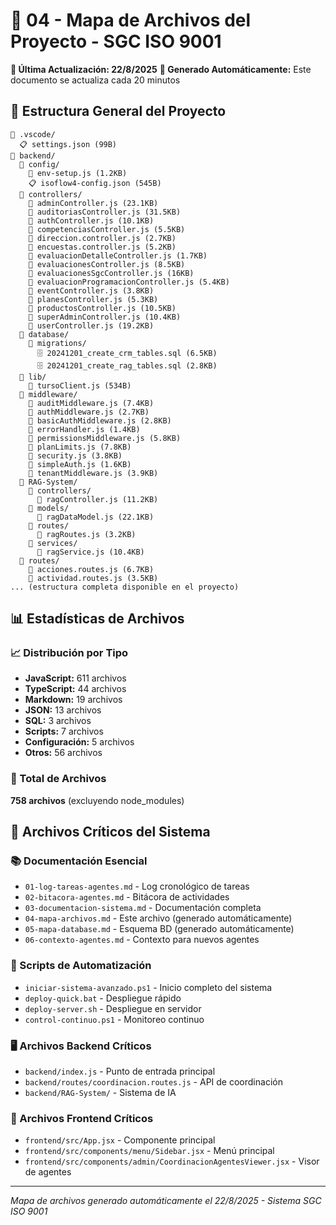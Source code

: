 # 📁 04 - Mapa de Archivos del Proyecto - SGC ISO 9001

**📅 Última Actualización: 22/8/2025**
**🔄 Generado Automáticamente:** Este documento se actualiza cada 20 minutos

## 📂 Estructura General del Proyecto

```
📁 .vscode/
  📋 settings.json (99B)
📁 backend/
  📁 config/
    📄 env-setup.js (1.2KB)
    📋 isoflow4-config.json (545B)
  📁 controllers/
    📄 adminController.js (23.1KB)
    📄 auditoriasController.js (31.5KB)
    📄 authController.js (10.1KB)
    📄 competenciasController.js (5.5KB)
    📄 direccion.controller.js (2.7KB)
    📄 encuestas.controller.js (5.2KB)
    📄 evaluacionDetalleController.js (1.7KB)
    📄 evaluacionesController.js (8.5KB)
    📄 evaluacionesSgcController.js (16KB)
    📄 evaluacionProgramacionController.js (5.4KB)
    📄 eventController.js (3.8KB)
    📄 planesController.js (5.3KB)
    📄 productosController.js (10.5KB)
    📄 superAdminController.js (10.4KB)
    📄 userController.js (19.2KB)
  📁 database/
    📁 migrations/
      🗄️ 20241201_create_crm_tables.sql (6.5KB)
      🗄️ 20241201_create_rag_tables.sql (2.8KB)
  📁 lib/
    📄 tursoClient.js (534B)
  📁 middleware/
    📄 auditMiddleware.js (7.4KB)
    📄 authMiddleware.js (2.7KB)
    📄 basicAuthMiddleware.js (2.8KB)
    📄 errorHandler.js (1.4KB)
    📄 permissionsMiddleware.js (5.8KB)
    📄 planLimits.js (7.8KB)
    📄 security.js (3.8KB)
    📄 simpleAuth.js (1.6KB)
    📄 tenantMiddleware.js (3.9KB)
  📁 RAG-System/
    📁 controllers/
      📄 ragController.js (11.2KB)
    📁 models/
      📄 ragDataModel.js (22.1KB)
    📁 routes/
      📄 ragRoutes.js (3.2KB)
    📁 services/
      📄 ragService.js (10.4KB)
  📁 routes/
    📄 acciones.routes.js (6.7KB)
    📄 actividad.routes.js (3.5KB)
... (estructura completa disponible en el proyecto)
```

## 📊 Estadísticas de Archivos

### 📈 Distribución por Tipo
- **JavaScript:** 611 archivos
- **TypeScript:** 44 archivos  
- **Markdown:** 19 archivos
- **JSON:** 13 archivos
- **SQL:** 3 archivos
- **Scripts:** 7 archivos
- **Configuración:** 5 archivos
- **Otros:** 56 archivos

### 📁 Total de Archivos
**758 archivos** (excluyendo node_modules)

## 🔄 Archivos Críticos del Sistema

### 📚 Documentación Esencial
- `01-log-tareas-agentes.md` - Log cronológico de tareas
- `02-bitacora-agentes.md` - Bitácora de actividades  
- `03-documentacion-sistema.md` - Documentación completa
- `04-mapa-archivos.md` - Este archivo (generado automáticamente)
- `05-mapa-database.md` - Esquema BD (generado automáticamente)
- `06-contexto-agentes.md` - Contexto para nuevos agentes

### 🔧 Scripts de Automatización
- `iniciar-sistema-avanzado.ps1` - Inicio completo del sistema
- `deploy-quick.bat` - Despliegue rápido
- `deploy-server.sh` - Despliegue en servidor
- `control-continuo.ps1` - Monitoreo continuo

### 🖥️ Archivos Backend Críticos
- `backend/index.js` - Punto de entrada principal
- `backend/routes/coordinacion.routes.js` - API de coordinación
- `backend/RAG-System/` - Sistema de IA

### 📱 Archivos Frontend Críticos
- `frontend/src/App.jsx` - Componente principal
- `frontend/src/components/menu/Sidebar.jsx` - Menú principal
- `frontend/src/components/admin/CoordinacionAgentesViewer.jsx` - Visor de agentes

---

*Mapa de archivos generado automáticamente el 22/8/2025 - Sistema SGC ISO 9001*